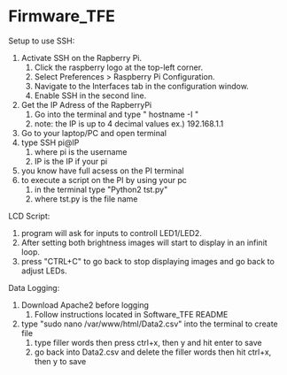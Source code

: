 # Firmware_TFE
Setup to use SSH:
1) Activate SSH on the Rapberry Pi.
   1. Click the raspberry logo at the top-left corner.
   2. Select Preferences > Raspberry Pi Configuration.
   3. Navigate to the Interfaces tab in the configuration window.
   4. Enable SSH in the second line.
2) Get the IP Adress of the RapberryPi
   1. Go into the terminal and type
       " hostname -I "
   2. note: the IP is up to 4 decimal values
        ex.)  192.168.1.1
3)  Go to  your laptop/PC and open terminal
4)  type SSH pi@IP
    1. where pi is the username
    2. IP is the IP if your pi
5) you know have full acsess on the PI terminal
6) to execute a script on the PI by using your pc
    1. in the terminal type "Python2 tst.py"
    2. where tst.py is the file name

LCD Script:
1) program will ask for inputs to controll LED1/LED2.
2) After setting both brightness images will start to display in an infinit loop.
3) press "CTRL+C" to go back to stop displaying images and go back to adjust LEDs.

Data Logging:
1) Download Apache2 before logging
   1. Follow instructions located in Software_TFE README
2) type "sudo nano /var/www/html/Data2.csv" into the terminal to create file
   1. type filler words then press ctrl+x, then y and hit enter to save
   2. go back into Data2.csv and delete the filler words then hit ctrl+x, then y to save
